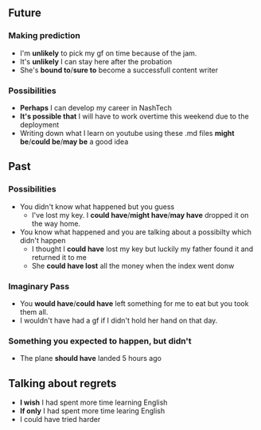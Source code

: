 ## Future

### Making prediction

- I'm **unlikely** to pick my gf on time because of the jam.
- It's **unlikely** I can stay here after the probation
- She's **bound to**/**sure to** become a successfull content writer

### Possibilities

- **Perhaps** I can develop my career in NashTech
- **It's possible that** I will have to work overtime this weekend due to the deployment
- Writing down what I learn on youtube using these .md files **might be**/**could be**/**may be** a good idea

## Past

### Possibilities

- You didn't know what happened but you guess
  - I've lost my key. I **could have**/**might have**/**may have** dropped it on the way home.
- You know what happened and you are talking about a possibilty which didn't happen
  - I thought I **could have** lost my key but luckily my father found it and returned it to me
  - She **could have lost** all the money when the index went donw

### Imaginary Pass

- You **would have**/**could have** left something for me to eat but you took them all.
- I wouldn't have had a gf if I didn't hold her hand on that day.

### Something you expected to happen, but didn't

- The plane **should have** landed 5 hours ago

## Talking about regrets

- **I wish** I had spent more time learning English
- **If only** I had spent more time learing English
- I could have tried harder
